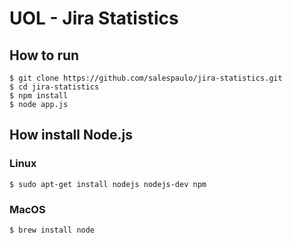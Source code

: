 # UOL - Jira Statistics
## How to run
```
$ git clone https://github.com/salespaulo/jira-statistics.git
$ cd jira-statistics
$ npm install
$ node app.js
```
## How install Node.js
### Linux
```
$ sudo apt-get install nodejs nodejs-dev npm
```

### MacOS
```
$ brew install node
```


